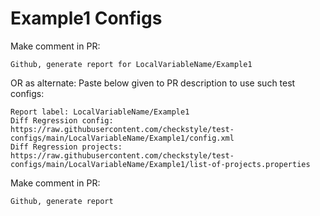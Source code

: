 # Example1 Configs
Make comment in PR:
```
Github, generate report for LocalVariableName/Example1
```
OR as alternate:
Paste below given to PR description to use such test configs:
```
Report label: LocalVariableName/Example1
Diff Regression config: https://raw.githubusercontent.com/checkstyle/test-configs/main/LocalVariableName/Example1/config.xml
Diff Regression projects: https://raw.githubusercontent.com/checkstyle/test-configs/main/LocalVariableName/Example1/list-of-projects.properties
```
Make comment in PR:
```
Github, generate report
```
